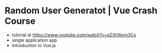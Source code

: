 # Random User Generatot | Vue Crash Course
- tutorial at https://www.youtube.com/watch?v=qZXt1Aom3Cs
- single application app
- Introduction to Vue.js 